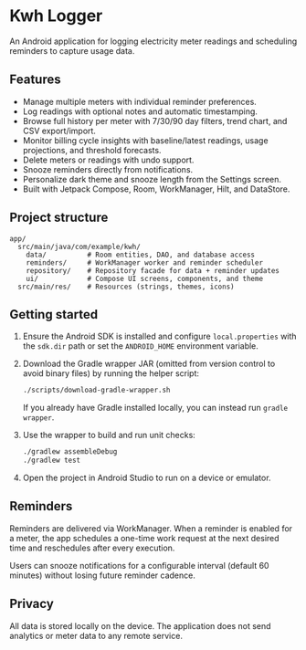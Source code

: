 # Kwh Logger

An Android application for logging electricity meter readings and scheduling reminders to capture usage data.

## Features

- Manage multiple meters with individual reminder preferences.
- Log readings with optional notes and automatic timestamping.
- Browse full history per meter with 7/30/90 day filters, trend chart, and CSV export/import.
- Monitor billing cycle insights with baseline/latest readings, usage projections, and threshold forecasts.
- Delete meters or readings with undo support.
- Snooze reminders directly from notifications.
- Personalize dark theme and snooze length from the Settings screen.
- Built with Jetpack Compose, Room, WorkManager, Hilt, and DataStore.

## Project structure

```
app/
  src/main/java/com/example/kwh/
    data/          # Room entities, DAO, and database access
    reminders/     # WorkManager worker and reminder scheduler
    repository/    # Repository facade for data + reminder updates
    ui/            # Compose UI screens, components, and theme
  src/main/res/    # Resources (strings, themes, icons)
```

## Getting started

1. Ensure the Android SDK is installed and configure `local.properties` with the `sdk.dir` path or set the `ANDROID_HOME` environment variable.
2. Download the Gradle wrapper JAR (omitted from version control to avoid binary files) by running the helper script:

   ```bash
   ./scripts/download-gradle-wrapper.sh
   ```

   If you already have Gradle installed locally, you can instead run `gradle wrapper`.

3. Use the wrapper to build and run unit checks:

   ```bash
   ./gradlew assembleDebug
   ./gradlew test
   ```

4. Open the project in Android Studio to run on a device or emulator.

## Reminders

Reminders are delivered via WorkManager. When a reminder is enabled for a meter, the app schedules a one-time work request at the next desired time and reschedules after every execution.

Users can snooze notifications for a configurable interval (default 60 minutes) without losing future reminder cadence.

## Privacy

All data is stored locally on the device. The application does not send analytics or meter data to any remote service.

